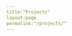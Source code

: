 ```yaml
---
title:"Projects"
layout:page
permalink:"/projects/"
---
```

<html>
    <body>
        <style>
            #card{
                border:2px;
                border-radius:5px;
                border-color: black;
                border-spacing:10px;
                background-color:aliceblue;
                float: left;
                padding:10px;
                text-decoration: none;
                font-family: sans-serif;
                width:33.3%;
                margin: 10px;
            }
            #cssbutton{
                background-color: black; /* Green */
                border: none;
                color: whitesmoke;
                padding: 5px 10px;
                text-align: center;
                text-decoration: none;
                display: inline-block;
                font-size: 16px;
                border-radius: 2px;
            }
        </style>
        <div id=cards></div>
        <script>
            function gencard(name,description,link,image){
                if(image!=''){
                    document.getElementById("cards").innerHTML+=`
                    <div id=card>
                    <img src=${image} width=100% style="border-radius:2px">
                    <h1>${name}</h1>
                    <p>${description}</p>
                    <button id="cssbutton" onClick="location.href='${link}'">View</button>
                    </div>
                    `;
                }
                else{
                    document.getElementById("cards").innerHTML+=`
                    <div id=card>
                    <h1>${name}</h1>
                    <p>${description}</p>
                    <button id="cssbutton" onClick="location.href='${link}'">View</button>
                    </div>
                    `;
                }
        
            }
        gencard('ReMapper','Interactive Map Generation for Trip Recording','','');
        gencard('Kalictric','Digitally-enabled Kalimba','','');
        gencard('Cricket Pi','Little "Cute" MIDI Player','','');
        gencard('Conductor','Conduct a virtual orchestra with digital baton','','');
        </script>
    </body>
</html>
